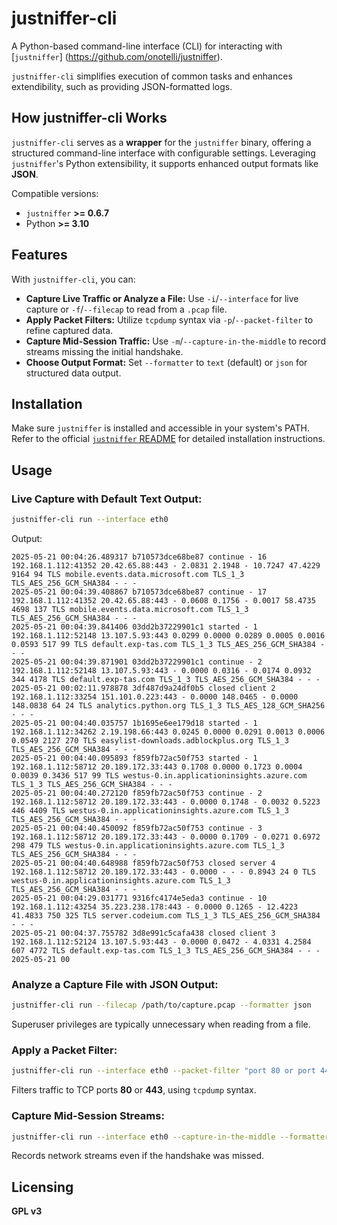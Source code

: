 # justniffer-cli

A Python-based command-line interface (CLI) for interacting with [`justniffer`] (https://github.com/onotelli/justniffer). 

`justniffer-cli` simplifies execution of common tasks and enhances extendibility, such as providing JSON-formatted logs.

## How justniffer-cli Works

`justniffer-cli` serves as a **wrapper** for the `justniffer` binary, offering a structured command-line interface with configurable settings. Leveraging `justniffer`'s Python extensibility, it supports enhanced output formats like **JSON**.

Compatible versions:
- `justniffer` **>= 0.6.7**
- Python **>= 3.10**

## Features

With `justniffer-cli`, you can:
- **Capture Live Traffic or Analyze a File:** Use `-i`/`--interface` for live capture or `-f`/`--filecap` to read from a `.pcap` file.
- **Apply Packet Filters:** Utilize `tcpdump` syntax via `-p`/`--packet-filter` to refine captured data.
- **Capture Mid-Session Traffic:** Use `-m`/`--capture-in-the-middle` to record streams missing the initial handshake.
- **Choose Output Format:** Set `--formatter` to `text` (default) or `json` for structured data output.

## Installation

Make sure `justniffer` is installed and accessible in your system's PATH. Refer to the official [`justniffer` README](https://github.com/onotelli/justniffer) for detailed installation instructions.

## Usage

### Live Capture with Default Text Output:
```bash
justniffer-cli run --interface eth0
```

Output:

```
2025-05-21 00:04:26.489317 b710573dce68be87 continue - 16 192.168.1.112:41352 20.42.65.88:443 - 2.0831 2.1948 - 10.7247 47.4229 9164 94 TLS mobile.events.data.microsoft.com TLS_1_3 TLS_AES_256_GCM_SHA384 - - -
2025-05-21 00:04:39.408867 b710573dce68be87 continue - 17 192.168.1.112:41352 20.42.65.88:443 - 0.0608 0.1756 - 0.0017 58.4735 4698 137 TLS mobile.events.data.microsoft.com TLS_1_3 TLS_AES_256_GCM_SHA384 - - -
2025-05-21 00:04:39.841406 03dd2b37229901c1 started - 1 192.168.1.112:52148 13.107.5.93:443 0.0299 0.0000 0.0289 0.0005 0.0016 0.0593 517 99 TLS default.exp-tas.com TLS_1_3 TLS_AES_256_GCM_SHA384 - - -
2025-05-21 00:04:39.871901 03dd2b37229901c1 continue - 2 192.168.1.112:52148 13.107.5.93:443 - 0.0000 0.0316 - 0.0174 0.0932 344 4178 TLS default.exp-tas.com TLS_1_3 TLS_AES_256_GCM_SHA384 - - -
2025-05-21 00:02:11.978878 3df487d9a24df0b5 closed client 2 192.168.1.112:33254 151.101.0.223:443 - 0.0000 148.0465 - 0.0000 148.0838 64 24 TLS analytics.python.org TLS_1_3 TLS_AES_128_GCM_SHA256 - - -
2025-05-21 00:04:40.035757 1b1695e6ee179d18 started - 1 192.168.1.112:34262 2.19.198.66:443 0.0245 0.0000 0.0291 0.0013 0.0006 0.0549 2127 270 TLS easylist-downloads.adblockplus.org TLS_1_3 TLS_AES_256_GCM_SHA384 - - -
2025-05-21 00:04:40.095893 f859fb72ac50f753 started - 1 192.168.1.112:58712 20.189.172.33:443 0.1708 0.0000 0.1723 0.0004 0.0039 0.3436 517 99 TLS westus-0.in.applicationinsights.azure.com TLS_1_3 TLS_AES_256_GCM_SHA384 - - -
2025-05-21 00:04:40.272120 f859fb72ac50f753 continue - 2 192.168.1.112:58712 20.189.172.33:443 - 0.0000 0.1748 - 0.0032 0.5223 446 4409 TLS westus-0.in.applicationinsights.azure.com TLS_1_3 TLS_AES_256_GCM_SHA384 - - -
2025-05-21 00:04:40.450092 f859fb72ac50f753 continue - 3 192.168.1.112:58712 20.189.172.33:443 - 0.0000 0.1709 - 0.0271 0.6972 298 479 TLS westus-0.in.applicationinsights.azure.com TLS_1_3 TLS_AES_256_GCM_SHA384 - - -
2025-05-21 00:04:40.648988 f859fb72ac50f753 closed server 4 192.168.1.112:58712 20.189.172.33:443 - 0.0000 - - - 0.8943 24 0 TLS westus-0.in.applicationinsights.azure.com TLS_1_3 TLS_AES_256_GCM_SHA384 - - -
2025-05-21 00:04:29.031771 9316fc4174e5eda3 continue - 10 192.168.1.112:43254 35.223.238.178:443 - 0.0000 0.1265 - 12.4223 41.4833 750 325 TLS server.codeium.com TLS_1_3 TLS_AES_256_GCM_SHA384 - - -
2025-05-21 00:04:37.755782 3d8e991c5cafa438 closed client 3 192.168.1.112:52124 13.107.5.93:443 - 0.0000 0.0472 - 4.0331 4.2584 607 4772 TLS default.exp-tas.com TLS_1_3 TLS_AES_256_GCM_SHA384 - - -
2025-05-21 00

```



### Analyze a Capture File with JSON Output:
```bash
justniffer-cli run --filecap /path/to/capture.pcap --formatter json
```
Superuser privileges are typically unnecessary when reading from a file.

### Apply a Packet Filter:
```bash
justniffer-cli run --interface eth0 --packet-filter "port 80 or port 443"
```
Filters traffic to TCP ports **80** or **443**, using `tcpdump` syntax.

### Capture Mid-Session Streams:
```bash
justniffer-cli run --interface eth0 --capture-in-the-middle --formatter text
```
Records network streams even if the handshake was missed.

## Licensing

 **GPL v3**


